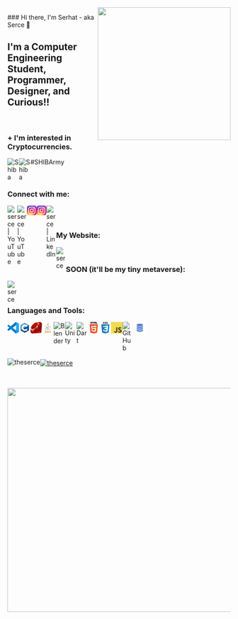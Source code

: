 <img src="https://media.giphy.com/media/ofSuyOcXZVJlh6OT74/giphy.gif" align="right" width="300" height="300">

</p> ### Hi there, I'm Serhat - aka Serce 👋 

<br />

## I'm a Computer Engineering Student, Programmer, Designer, and Curious!!

<br />

### + I'm interested in Cryptocurrencies. 

<img align="left" alt="Shiba" width="26px" src="https://cryptologos.cc/logos/basic-attention-token-bat-logo.png" />

#SHIBArmy <img align="left" alt="Shiba" width="26px" src="https://upload.wikimedia.org/wikipedia/tr/5/51/Shiba_coin_logo.png" />

<br />

### Connect with me:

[<img align="left" alt="serce | YouTube" width="22px" src="https://avatars.githubusercontent.com/u/4052902?s=200&v=4" />][youtube]
[<img align="left" alt="serce | YouTube" width="22px" src="https://avatars.githubusercontent.com/u/4052902?s=200&v=4" />][youtube2]
[<img align="left" alt="serce | Instagram" width="22px" src="https://raw.githubusercontent.com/github/explore/06c46459e7947c8a25f72798af696d66e202ac39/topics/instagram/instagram.png" />][instagram2]
[<img align="left" alt="serce | Instagram" width="22px" src="https://raw.githubusercontent.com/github/explore/06c46459e7947c8a25f72798af696d66e202ac39/topics/instagram/instagram.png" />][instagram]
[<img align="left" alt="serce | LinkedIn" width="22px" src="https://avatars.githubusercontent.com/u/357098?s=200&v=4" />][linkedin]

<br />
<br />

### My Website:

[<img align="left" alt="serce" width="22px" src="https://upload.wikimedia.org/wikipedia/commons/thumb/e/ef/Oxygen480-categories-applications-internet.svg/192px-Oxygen480-categories-applications-internet.svg.png" />][website]

<br />

### SOON (it'll be my tiny metaverse):

[<img align="left" alt="serce" width="22px" src="https://upload.wikimedia.org/wikipedia/commons/thumb/e/ef/Oxygen480-categories-applications-internet.svg/192px-Oxygen480-categories-applications-internet.svg.png" />][website]

<br />
<br />

### Languages and Tools:

<img align="left" alt="Visual Studio Code" width="26px" src="https://raw.githubusercontent.com/github/explore/80688e429a7d4ef2fca1e82350fe8e3517d3494d/topics/visual-studio-code/visual-studio-code.png" />
<img align="left" alt="C" width="26px" src="https://raw.githubusercontent.com/github/explore/f3e22f0dca2be955676bc70d6214b95b13354ee8/topics/c/c.png" />
<img align="left" alt="Ruby" width="26px" src="https://raw.githubusercontent.com/github/explore/80688e429a7d4ef2fca1e82350fe8e3517d3494d/topics/ruby/ruby.png" />
<img align="left" alt="Java" width="26px" src="https://raw.githubusercontent.com/github/explore/80688e429a7d4ef2fca1e82350fe8e3517d3494d/topics/java/java.png" />
<img align="left" alt="Blender" width="26px" src="https://avatars.githubusercontent.com/u/52924476?s=200&v=4" />
<img align="left" alt="Unity" width="26px" src="https://avatars.githubusercontent.com/u/426196?s=200&v=4" />
<img align="left" alt="Dart" width="26px" src="https://avatars.githubusercontent.com/u/1609975?s=280&v=4" />
<img align="left" alt="HTML" width="26px" src="https://raw.githubusercontent.com/github/explore/80688e429a7d4ef2fca1e82350fe8e3517d3494d/topics/html/html.png" />
<img align="left" alt="CSS" width="26px" src="https://raw.githubusercontent.com/github/explore/80688e429a7d4ef2fca1e82350fe8e3517d3494d/topics/css/css.png" />
<img align="left" alt="JavaScript" width="26px" src="https://raw.githubusercontent.com/github/explore/80688e429a7d4ef2fca1e82350fe8e3517d3494d/topics/javascript/javascript.png" />
<img align="left" alt="GitHub" width="26px" src="https://github.githubassets.com/images/modules/logos_page/GitHub-Mark.png" />
<img align="left" alt="SQL" width="26px" src="https://raw.githubusercontent.com/github/explore/80688e429a7d4ef2fca1e82350fe8e3517d3494d/topics/sql/sql.png" />

<br />
<br />

[website]: https://img.freepik.com/free-vector/red-grunge-style-coming-soon-design_1017-26691.jpg?w=2000
[website2]: http://univ.city/
[youtube]: https://www.youtube.com/c/DiziTreni
[youtube2]: https://www.youtube.com/channel/UCIPcmTIfr-45InrVEQh0L1w
[instagram]: https://www.instagram.com/serce_official/
[instagram2]: https://www.instagram.com/dizi_treni/
[linkedin]: https://linkedin.com/in/serhat-%C3%A7elik-845678223
[buycoffee]: https://www.buymeacoffee.com/theserce

<br />
<br />

<p><img align="left" src="https://github-readme-stats.vercel.app/api/top-langs?username=theserce&show_icons=true&locale=en&layout=compact" alt="theserce" /></p>

[<img align="center" src="https://cdn.buymeacoffee.com/buttons/v2/default-yellow.png" height="50" width="210" alt="theserce" />][buycoffee]

<br />
<br />

<img src="https://i.imgur.com/HtMktoE.png" align="center" width="1280" height="506">
